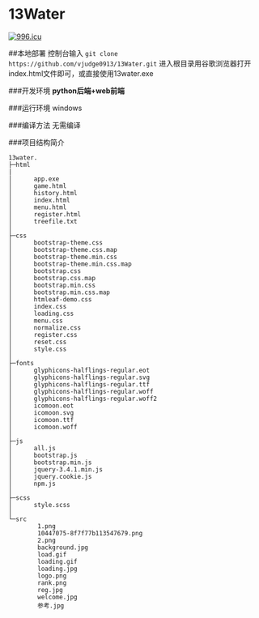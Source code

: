
# 13Water

<a href="https://996.icu"><img src="https://img.shields.io/badge/link-996.icu-red.svg" alt="996.icu" /></a>

##本地部署
控制台输入 `git clone https://github.com/vjudge0913/13Water.git`
进入根目录用谷歌浏览器打开index.html文件即可，或直接使用13water.exe

###开发环境
<strong>python后端+web前端</strong>

###运行环境
windows

###编译方法
无需编译

###项目结构简介
```
13water.
├─html
|
│      app.exe
│      game.html
│      history.html
│      index.html
│      menu.html
│      register.html
│      treefile.txt
│  
├─css
│      bootstrap-theme.css
│      bootstrap-theme.css.map
│      bootstrap-theme.min.css
│      bootstrap-theme.min.css.map
│      bootstrap.css
│      bootstrap.css.map
│      bootstrap.min.css
│      bootstrap.min.css.map
│      htmleaf-demo.css
│      index.css
│      loading.css
│      menu.css
│      normalize.css
│      register.css
│      reset.css
│      style.css
│      
├─fonts
│      glyphicons-halflings-regular.eot
│      glyphicons-halflings-regular.svg
│      glyphicons-halflings-regular.ttf
│      glyphicons-halflings-regular.woff
│      glyphicons-halflings-regular.woff2
│      icomoon.eot
│      icomoon.svg
│      icomoon.ttf
│      icomoon.woff
│      
├─js
│      all.js
│      bootstrap.js
│      bootstrap.min.js
│      jquery-3.4.1.min.js
│      jquery.cookie.js
│      npm.js
│      
├─scss
│      style.scss
│      
└─src
        1.png
        10447075-8f7f77b113547679.png
        2.png
        background.jpg
        load.gif
        loading.gif
        loading.jpg
        logo.png
        rank.png
        reg.jpg
        welcome.jpg
        参考.jpg
```


        
